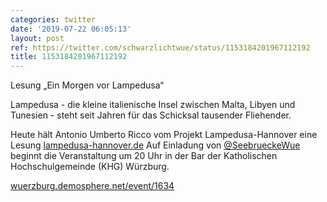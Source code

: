 ```yaml
---
categories: twitter
date: '2019-07-22 06:05:13'
layout: post
ref: https://twitter.com/schwarzlichtwue/status/1153184201967112192
title: 1153184201967112192
---
```

Lesung „Ein Morgen vor Lampedusa“



Lampedusa - die kleine italienische Insel zwischen Malta, Libyen und Tunesien - steht seit Jahren für das Schicksal tausender Fliehender.



Heute hält Antonio Umberto Ricco vom Projekt Lampedusa-Hannover eine Lesung [lampedusa-hannover.de](https://www.lampedusa-hannover.de/) 
Auf Einladung von [@SeebrueckeWue](https://twitter.com/SeebrueckeWue) beginnt die Veranstaltung um 20 Uhr in der Bar der Katholischen Hochschulgemeinde (KHG) Würzburg.



[wuerzburg.demosphere.net/event/1634](https://wuerzburg.demosphere.net/event/1634) 